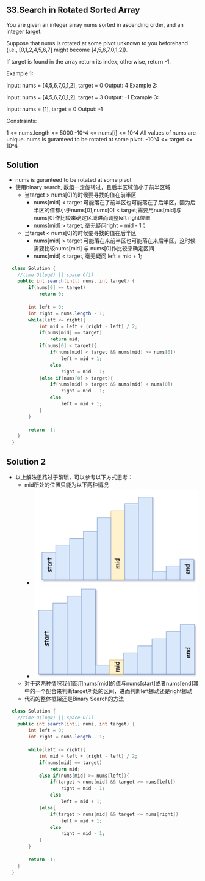 ## 33.Search in Rotated Sorted Array
You are given an integer array nums sorted in ascending order, and an integer target.

Suppose that nums is rotated at some pivot unknown to you beforehand (i.e., [0,1,2,4,5,6,7] might become [4,5,6,7,0,1,2]).

If target is found in the array return its index, otherwise, return -1.

 

Example 1:

Input: nums = [4,5,6,7,0,1,2], target = 0
Output: 4
Example 2:

Input: nums = [4,5,6,7,0,1,2], target = 3
Output: -1
Example 3:

Input: nums = [1], target = 0
Output: -1
 

Constraints:

1 <= nums.length <= 5000
-10^4 <= nums[i] <= 10^4
All values of nums are unique.
nums is guranteed to be rotated at some pivot.
-10^4 <= target <= 10^4

## Solution
- nums is guranteed to be rotated at some pivot
- 使用binary search, 数组一定旋转过，且后半区域值小于前半区域
  - 当target > nums[0]的时候要寻找的值在前半区
    - nums[mid] < target 可能落在了前半区也可能落在了后半区，因为后半区的值都小于nums[0],nums[0] < target;需要用nus[mid]与nums[0]作比较来确定区域进而调整left right位置
    - nums[mid] > target, 毫无疑问right = mid - 1；
  - 当target < nums[0]的时候要寻找的值在后半区
    - nums[mid] > target 可能落在来前半区也可能落在来后半区，这时候需要比较nums[mid] 与 nums[0]作比较来确定区间
    - nums[mid] < target, 毫无疑问 left = mid + 1; 

```java
  class Solution {
    //time O(logN) || space O(1)
    public int search(int[] nums, int target) {
        if(nums[0] == target)
            return 0;

        int left = 0;
        int right = nums.length - 1;
        while(left <= right){
            int mid = left + (right - left) / 2;
            if(nums[mid] == target)
                return mid;
            if(nums[0] < target){
                if(nums[mid] < target && nums[mid] >= nums[0])
                    left = mid + 1;
                else
                    right = mid - 1;
            }else if(nums[0] > target){
                if(nums[mid] > target && nums[mid] < nums[0])
                    right = mid - 1;
                else
                    left = mid + 1;
            }
        }
    
        return -1;
    }
  } 
```

## Solution 2
- 以上解法思路过于繁琐，可以参考以下方式思考：
  - mid所处的位置只能为以下两种情况
    - ![](pivot1.png)
    - ![](pivot2.png)
  - 对于这两种情况我们都用nums[mid]的值与nums[start]或者nums[end]其中的一个配合来判断target所处的区间，进而判断left挪动还是right挪动
  - 代码的整体框架还是Binary Search的方法

```java
  class Solution {
    //time O(logN) || space O(1)
    public int search(int[] nums, int target) {
        int left = 0;
        int right = nums.length - 1;

        while(left <= right){
            int mid = left + (right - left) / 2;
            if(nums[mid] == target)
                return mid;
            else if(nums[mid] >= nums[left]){
                if(target < nums[mid] && target >= nums[left])
                    right = mid - 1;
                else
                    left = mid + 1;
            }else{
                if(target > nums[mid] && target <= nums[right])
                    left = mid + 1;
                else
                    right = mid - 1;
            }
        }

        return -1;
    }
  }
```